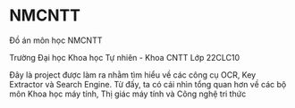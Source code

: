 # NMCNTT
Đồ án môn học NMCNTT 

Trường Đại học Khoa học Tự nhiên - Khoa CNTT
Lớp 22CLC10

Đây là project được làm ra nhằm tìm hiểu về các công cụ OCR, Key Extractor và Search Engine. Từ đấy, ta có cái nhìn tổng quan hơn về các bộ môn Khoa học máy tính, Thị giác máy tính và Công nghệ tri thức
